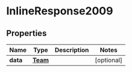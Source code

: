 # InlineResponse2009

## Properties
Name | Type | Description | Notes
------------ | ------------- | ------------- | -------------
**data** | [**Team**](Team.md) |  |  [optional]

